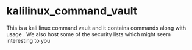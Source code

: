 # kalilinux_command_vault
This is a kali linux command vault and it contains commands along with usage . We also host some of the security lists which might seem interesting to you 
